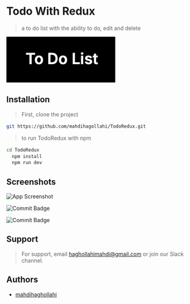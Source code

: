 # Todo With Redux

> a to do list with the ability to do, edit and delete



![Logo](https://github.com/mahdihagollahi/TodoWithNext/blob/main/src/app/assets/Img/Logo.png)




## Installation

> First, clone the project

```bash
git https://github.com/mahdihagollahi/TodoRedux.git
```

> to run TodoRedux with npm

```bash
cd TodoRedux
  npm install
  npm run dev
```

## Screenshots

![App Screenshot](https://github.com/mahdihagollahi/TodoWithNext/blob/main/src/app/assets/Img/Screen%20Light.png)

![Commit Badge](https://github.com/mahdihagollahi/TodoWithNext/blob/main/src/app/assets/Img/Screen%20Dark.png)

![Commit Badge](https://github.com/mahdihagollahi/TodoWithNext/blob/main/src/app/assets/Img/Screen%20Do.png)

## Support

> For support, email haghollahimahdi@gmail.com or join our Slack channel.

## Authors

- [mahdihaghollahi](https://github.com/mahdihagollahi)
